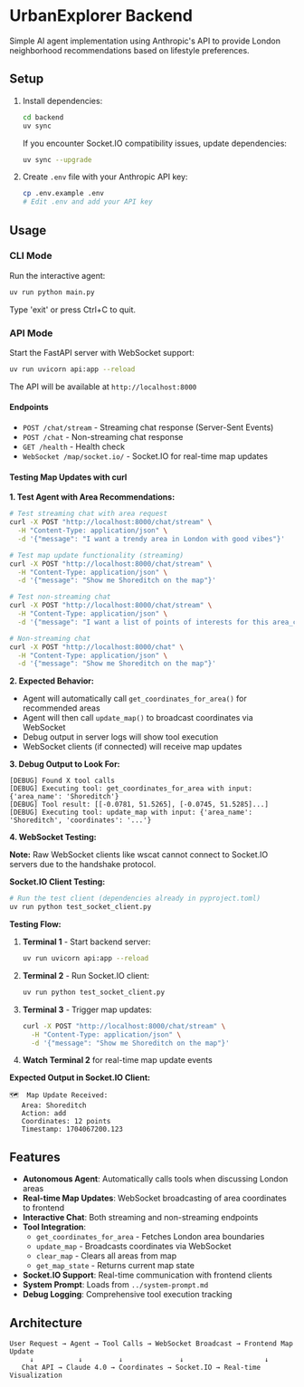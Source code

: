 # UrbanExplorer Backend

Simple AI agent implementation using Anthropic's API to provide London neighborhood recommendations based on lifestyle preferences.

## Setup

1. Install dependencies:

   ```bash
   cd backend
   uv sync
   ```

   If you encounter Socket.IO compatibility issues, update dependencies:

   ```bash
   uv sync --upgrade
   ```

2. Create `.env` file with your Anthropic API key:
   ```bash
   cp .env.example .env
   # Edit .env and add your API key
   ```

## Usage

### CLI Mode

Run the interactive agent:

```bash
uv run python main.py
```

Type 'exit' or press Ctrl+C to quit.

### API Mode

Start the FastAPI server with WebSocket support:

```bash
uv run uvicorn api:app --reload
```

The API will be available at `http://localhost:8000`

#### Endpoints

- `POST /chat/stream` - Streaming chat response (Server-Sent Events)
- `POST /chat` - Non-streaming chat response
- `GET /health` - Health check
- `WebSocket /map/socket.io/` - Socket.IO for real-time map updates

#### Testing Map Updates with curl

**1. Test Agent with Area Recommendations:**

```bash
# Test streaming chat with area request
curl -X POST "http://localhost:8000/chat/stream" \
  -H "Content-Type: application/json" \
  -d '{"message": "I want a trendy area in London with good vibes"}'

# Test map update functionality (streaming)
curl -X POST "http://localhost:8000/chat/stream" \
  -H "Content-Type: application/json" \
  -d '{"message": "Show me Shoreditch on the map"}'

# Test non-streaming chat
curl -X POST "http://localhost:8000/chat/stream" \
  -H "Content-Type: application/json" \
  -d '{"message": "I want a list of points of interests for this area_coordinates: [[-0.095,51.535],[-0.095,51.533],[-0.094,51.531],[-0.095,51.535]], and list of interests: [karaoke bars, boxing clubs, pizza places", "conversation_history": []}'

# Non-streaming chat
curl -X POST "http://localhost:8000/chat" \
  -H "Content-Type: application/json" \
  -d '{"message": "Show me Shoreditch on the map"}'
```

**2. Expected Behavior:**

- Agent will automatically call `get_coordinates_for_area()` for recommended areas
- Agent will then call `update_map()` to broadcast coordinates via WebSocket
- Debug output in server logs will show tool execution
- WebSocket clients (if connected) will receive map updates

**3. Debug Output to Look For:**

```
[DEBUG] Found X tool calls
[DEBUG] Executing tool: get_coordinates_for_area with input: {'area_name': 'Shoreditch'}
[DEBUG] Tool result: [[-0.0781, 51.5265], [-0.0745, 51.5285]...]
[DEBUG] Executing tool: update_map with input: {'area_name': 'Shoreditch', 'coordinates': '...'}
```

**4. WebSocket Testing:**

**Note:** Raw WebSocket clients like wscat cannot connect to Socket.IO servers due to the handshake protocol.

**Socket.IO Client Testing:**

```bash
# Run the test client (dependencies already in pyproject.toml)
uv run python test_socket_client.py
```

**Testing Flow:**

1. **Terminal 1** - Start backend server:

   ```bash
   uv run uvicorn api:app --reload
   ```

2. **Terminal 2** - Run Socket.IO client:

   ```bash
   uv run python test_socket_client.py
   ```

3. **Terminal 3** - Trigger map updates:

   ```bash
   curl -X POST "http://localhost:8000/chat/stream" \
     -H "Content-Type: application/json" \
     -d '{"message": "Show me Shoreditch on the map"}'
   ```

4. **Watch Terminal 2** for real-time map update events

**Expected Output in Socket.IO Client:**

```
🗺️  Map Update Received:
   Area: Shoreditch
   Action: add
   Coordinates: 12 points
   Timestamp: 1704067200.123
```

## Features

- **Autonomous Agent**: Automatically calls tools when discussing London areas
- **Real-time Map Updates**: WebSocket broadcasting of area coordinates to frontend
- **Interactive Chat**: Both streaming and non-streaming endpoints
- **Tool Integration**:
  - `get_coordinates_for_area` - Fetches London area boundaries
  - `update_map` - Broadcasts coordinates via WebSocket
  - `clear_map` - Clears all areas from map
  - `get_map_state` - Returns current map state
- **Socket.IO Support**: Real-time communication with frontend clients
- **System Prompt**: Loads from `../system-prompt.md`
- **Debug Logging**: Comprehensive tool execution tracking

## Architecture

```
User Request → Agent → Tool Calls → WebSocket Broadcast → Frontend Map Update
     ↓           ↓         ↓              ↓                    ↓
   Chat API → Claude 4.0 → Coordinates → Socket.IO → Real-time Visualization
```
